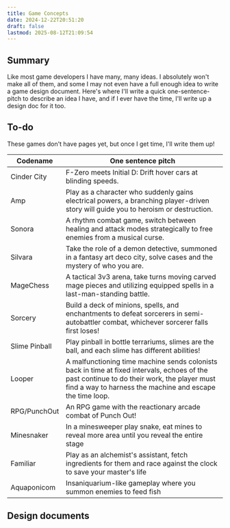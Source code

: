 ```yaml
---
title: Game Concepts
date: 2024-12-22T20:51:20
draft: false
lastmod: 2025-08-12T21:09:54
---
```

## Summary
Like most game developers I have many, many ideas. I absolutely won't make all of them, and some I may not even have a full enough idea to write a game design document. Here's where I'll write a quick one-sentence-pitch to describe an idea I have, and if I ever have the time, I'll write up a design doc for it too.

## To-do
These games don't have pages yet, but once I get time, I'll write them up!

| Codename      | One sentence pitch                                                                                                                                                                                       |
| ------------- | -------------------------------------------------------------------------------------------------------------------------------------------------------------------------------------------------------- |
| Cinder City   | F-Zero meets Initial D: Drift hover cars at blinding speeds.                                                                                                                                             |
| Amp           | Play as a character who suddenly gains electrical powers, a branching player-driven story will guide you to heroism or destruction.                                                                      |
| Sonora        | A rhythm combat game, switch between healing and attack modes strategically to free enemies from a musical curse.                                                                                        |
| Silvara       | Take the role of a demon detective, summoned in a fantasy art deco city, solve cases and the mystery of who you are.                                                                                     |
| MageChess     | A tactical 3v3 arena, take turns moving carved mage pieces and utilizing equipped spells in a last-man-standing battle.                                                                                  |
| Sorcery       | Build a deck of minions, spells, and enchantments to defeat sorcerers in semi-autobattler combat, whichever sorcerer falls first loses!                                                                  |
| Slime Pinball | Play pinball in bottle terrariums, slimes are the ball, and each slime has different abilities!                                                                                                          |
| Looper        | A malfunctioning time machine sends colonists back in time at fixed intervals, echoes of the past continue to do their work, the player must find a way to harness the machine and escape the time loop. |
| RPG/PunchOut  | An RPG game with the reactionary arcade combat of Punch Out!                                                                                                                                             |
| Minesnaker    | In a minesweeper play snake, eat mines to reveal more area until you reveal the entire stage                                                                                                             |
| Familiar      | Play as an alchemist's assistant, fetch ingredients for them and race against the clock to save your master's life                                                                                       |
| Aquaponicom   | Insaniquarium-like gameplay where you summon enemies to feed fish                                                                                                                                        |

## Design documents